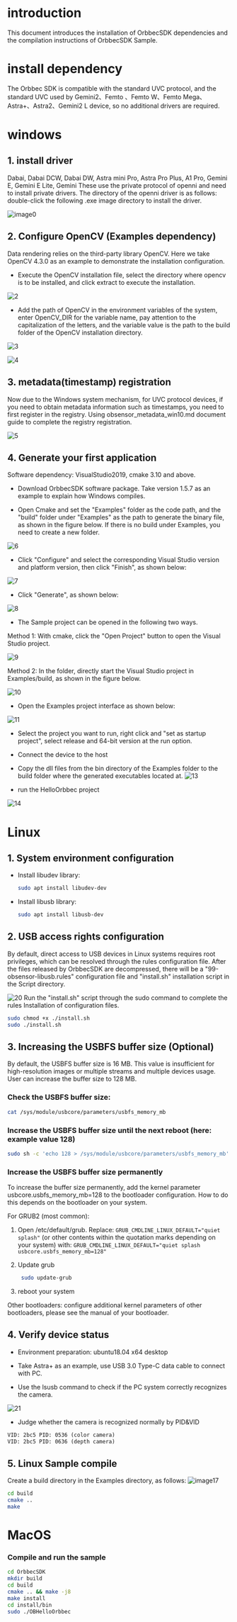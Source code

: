 <!-- 本文档面向开发者 -->
# introduction

This document introduces the installation of OrbbecSDK dependencies and the compilation instructions of OrbbecSDK Sample.

# install dependency

The Orbbec SDK is compatible with the standard UVC protocol, and the standard UVC used by Gemini2、Femto 、Femto W、Femto Mega、Astra+、Astra2、Gemini2 L device, so no additional drivers are required.

# windows

## 1. install driver

Dabai, Dabai DCW, Dabai DW, Astra mini Pro, Astra Pro Plus, A1 Pro, Gemini E, Gemini E Lite, Gemini These use the private protocol of openni and need to install private drivers.
The directory of the openni driver is as follows: double-click the following .exe image directory to install the driver.

![image0](Image/orbbec_driver_000.png)

## 2. Configure OpenCV (Examples dependency)

Data rendering relies on the third-party library OpenCV. Here we take OpenCV 4.3.0 as an example to demonstrate the installation configuration.

* Execute the OpenCV installation file, select the directory where opencv is to be installed, and click extract to execute the installation.

![2](Image/orbbec_opencv_001.png)

* Add the path of OpenCV in the environment variables of the system, enter OpenCV_DIR for the variable name, pay attention to the capitalization of the letters, and the variable value is the path to the build folder of the OpenCV installation directory.

![3](Image/orbbec_opencv_002.png)

![4](Image/orbbec_opencv_003.png)

## 3. metadata(timestamp) registration

Now due to the Windows system mechanism, for UVC protocol devices, if you need to obtain metadata information such as timestamps, you need to first register in the registry. Using obsensor_metadata_win10.md document guide to complete the registry registration.

![5](Image/orbbec_metadata.png)

## 4. Generate your first application

Software dependency: VisualStudio2019, cmake 3.10 and above.

* Download OrbbecSDK software package. Take version 1.5.7 as an example to explain how Windows compiles.

* Open Cmake and set the "Examples" folder as the code path, and the "build" folder under "Examples" as the path to generate the binary file, as shown in the figure below. If there is no build under Examples, you need to create a new folder.


![6](Image/orbbec_sample_005.png)

* Click "Configure" and select the corresponding Visual Studio version and platform version, then click "Finish", as shown below:

![7](Image/orbbec_sample_006.png)

* Click "Generate", as shown below:

![8](Image/orbbec_sample_007.png)

* The Sample project can be opened in the following two ways.

Method 1: With cmake, click the "Open Project" button to open the Visual Studio project.

![9](Image/orbbec_sample_008.png)

Method 2: In the folder, directly start the Visual Studio project in Examples/build, as shown in the figure below.

![10](Image/orbbec_sample_009.png)

* Open the Examples project interface as shown below:

![11](Image/orbbec_sample_010.png)

* Select the project you want to run, right click and "set as startup project", select release and 64-bit version at the run option.


* Connect the device to the host

* Copy the dll files from the bin directory of the Examples folder to the build folder where the generated executables located at.
![13](Image/orbbec_sample_013.png)

*  run the HelloOrbbec project

![14](Image/orbbec_sample_014.png)

# Linux

## 1. System environment configuration

* Install libudev library:

    ``` bash
    sudo apt install libudev-dev
    ```

* Install libusb library:

    ``` bash
    sudo apt install libusb-dev
    ```

## 2. USB access rights configuration

By default, direct access to USB devices in Linux systems requires root privileges, which can be resolved through the rules configuration file. After the files released by OrbbecSDK are decompressed, there will be a "99-obsensor-libusb.rules" configuration file and "install.sh" installation script in the Script directory.

![20](Image/orbbec_sample_linux_001.png)
Run the "install.sh" script through the sudo command to complete the rules Installation of configuration files.

``` bash
sudo chmod +x ./install.sh
sudo ./install.sh
 ```

## 3. Increasing the USBFS buffer size (Optional)

By default, the USBFS buffer size is 16 MB. This value is insufficient for high-resolution images or multiple streams and multiple devices usage. User can increase the buffer size to 128 MB.

### Check the USBFS buffer size:

```bash
cat /sys/module/usbcore/parameters/usbfs_memory_mb
```

### Increase the USBFS buffer size until the next reboot (here: example value 128)

``` bash
sudo sh -c 'echo 128 > /sys/module/usbcore/parameters/usbfs_memory_mb'
```

### Increase the USBFS buffer size permanently

To increase the buffer size permanently, add the kernel parameter usbcore.usbfs_memory_mb=128 to the bootloader configuration. How to do this depends on the bootloader on your system.

For GRUB2 (most common):

  1. Open /etc/default/grub. Replace: `GRUB_CMDLINE_LINUX_DEFAULT="quiet splash"` (or other contents within the quotation marks depending on your system) with: `GRUB_CMDLINE_LINUX_DEFAULT="quiet splash usbcore.usbfs_memory_mb=128"`

  2. Update grub

     ``` bash
      sudo update-grub
     ```

  3. reboot your system

Other bootloaders: configure additional kernel parameters of other bootloaders, please see the manual of your bootloader.

## 4. Verify device status

* Environment preparation: ubuntu18.04 x64 desktop

* Take Astra+ as an example, use USB 3.0 Type-C data cable to connect with PC.

* Use the lsusb command to check if the PC system correctly recognizes the camera.

![21](Image/orbbec_sample_linux_002.png)

* Judge  whether the camera is recognized normally by PID&VID

```txt
VID: 2bc5 PID: 0536 (color camera)
VID: 2bc5 PID: 0636 (depth camera)
```

## 5. Linux Sample compile

Create a build directory in the Examples directory, as follows:
![image17](Image/orbbec_sample_linux_003.png)

``` bash
cd build
cmake ..
make
```
# MacOS
### Compile and run the sample
```bash
cd OrbbecSDK
mkdir build
cd build
cmake .. && make -j8
make install
cd install/bin
sudo ./OBHelloOrbbec
```
